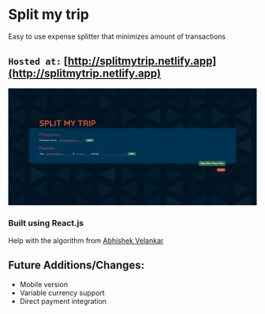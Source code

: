 # Split my trip

Easy to use expense splitter that minimizes amount of transactions

## `Hosted at:` [http://splitmytrip.netlify.app](http://splitmytrip.netlify.app)

<img src="public/screenshot.png">

### Built using React.js

Help with the algorithm from [Abhishek Velankar](https://github.com/abhishekvelankar)

## Future Additions/Changes:
* Mobile version
* Variable currency support
* Direct payment integration
